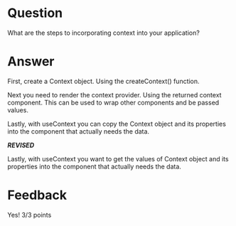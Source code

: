 # Question

What are the steps to incorporating context into your application?

# Answer

First, create a Context object. Using the createContext() function.

Next you need to render the context provider. Using the returned context component. This can be used to wrap other components and be passed values.

Lastly, with useContext you can copy the Context object and its properties into the component that actually needs the data.

***********REVISED***********

Lastly, with useContext you want to get the values of Context object and its properties into the component that actually needs the data.



# Feedback

Yes!
3/3 points
